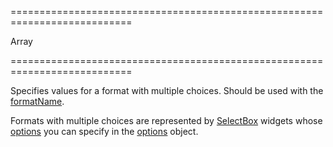 ===========================================================================
<!--type-->Array<String, Number, Boolean><!--/type-->
===========================================================================

<!--shortDescription-->
Specifies values for a format with multiple choices. Should be used with the [formatName](/Documentation/ApiReference/UI_Widgets/dxHtmlEditor/Configuration/toolbar/items/#formatName).
<!--/shortDescription-->

<!--fullDescription-->
Formats with multiple choices are represented by [SelectBox](/Documentation/Guide/Widgets/SelectBox/Overview/) widgets whose [options](/Documentation/ApiReference/UI_Widgets/dxSelectBox/Configuration/) you can specify in the [options](/Documentation/ApiReference/UI_Widgets/dxHtmlEditor/Configuration/toolbar/items/#options) object.
<!--/fullDescription-->
